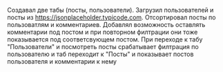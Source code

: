 Создавал две табы (посты, пользователи).
Загрузил пользователей и посты из https://jsonplaceholder.typicode.com.
Отсортировал посты по пользоватлям и комментариев.
Добавлял возможность оставлять комментарии под постом и при повторном филтрации они тоже показывается под соответсвующем постом. 
При переходе к табу "Пользователи" и посмотреть посты срабатывает филтрация по пользователю и таб переходит к "Посты" и показывает постов пользователя и комментарии к нему
